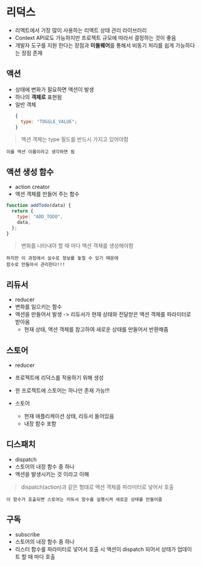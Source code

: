 # 리덕스

- 리엑트에서 가장 많이 사용하는 리액트 상태 관리 라이브러리
- Context API로도 가능하지만 프로젝트 규모에 따라서 결정하는 것이 좋음
- 개발자 도구를 지원 한다는 장점과 **미들웨어**를 통해서 비동기 처리를 쉽게 가능하다는 장점 존재

## 액션

- 상태에 변화가 필요하면 액션이 발생
- 하나의 **객체로** 표현됨
- 일반 객체
  ```js
  {
    type: "TOGGLE_VALUE";
  }
  ```

> 액션 객체는 type 필드를 반드시 가지고 있어야함

    이를 액션 이름이라고 생각하면 됨

## 액션 생성 함수

- action creator
- 액션 객체를 만들어 주는 함수

```js
function addTodo(data) {
  return {
    type: "ADD_TODO",
    data,
  };
}
```

> 변화를 나타내야 할 때 마다 액션 객체를 생성해야함

    하지만 이 과정에서 실수로 정보를 놓칠 수 있기 때문에
    함수로 만들어서 관리한다!!!

## 리듀서

- reducer
- 변화를 일으키는 함수
- 액션을 만들어서 발생 -> 리듀서가 현재 상태와 전달받은 액션 객체를 파라미터로 받아옴
  - 현재 상태, 액션 객체를 참고하여 새로운 상태를 만들어서 반환해줌

## 스토어

- reducer
- 프로젝트에 리덕스를 적용하기 위해 생성
- 한 프로젝트에 스토어는 하나만 존재 가능!!!

- 스토어
  - 현재 애플리케이션 상태, 리듀서 들어있음
  - 내장 함수 포함

## 디스패치

- dispatch
- 스토어의 내장 함수 중 하나
- 액션을 발생시키는 것 이라고 이해

> dispatch(action)과 같은 형태로 액션 객체를 파라미터로 넣어서 호출

    이 함수가 호출되면 스토어는 리듀서 함수를 실행시켜 새로운 상태를 만들어줌

## 구독

- subscribe
- 스토어의 내장 함수 중 하나
- 리스터 함수를 파라미터로 넣어서 호출 시 액션이 dispatch 되어서 상태가 업데이트 할 때 마다 호출
